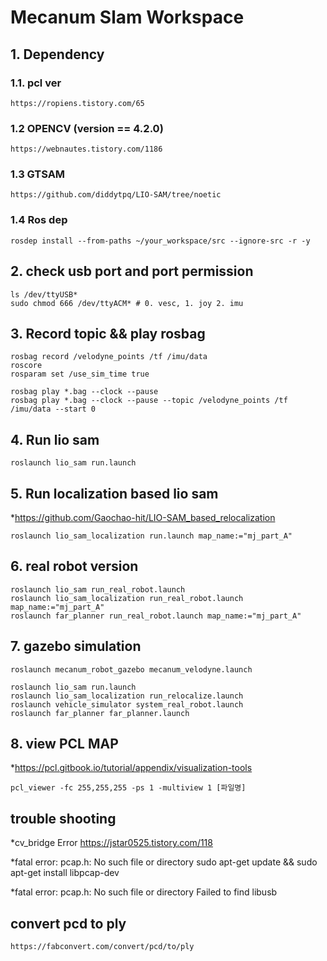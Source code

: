 # Mecanum Slam Workspace

## 1. Dependency

### 1.1. pcl ver  
	https://ropiens.tistory.com/65
	
### 1.2 OPENCV (version == 4.2.0)
	https://webnautes.tistory.com/1186
	
### 1.3 GTSAM
	https://github.com/diddytpq/LIO-SAM/tree/noetic

### 1.4 Ros dep
	rosdep install --from-paths ~/your_workspace/src --ignore-src -r -y

## 2. check usb port and port permission 
	ls /dev/ttyUSB* 
	sudo chmod 666 /dev/ttyACM* # 0. vesc, 1. joy 2. imu 
	
## 3. Record topic && play rosbag
	rosbag record /velodyne_points /tf /imu/data
	roscore
	rosparam set /use_sim_time true
	
	rosbag play *.bag --clock --pause 
	rosbag play *.bag --clock --pause --topic /velodyne_points /tf /imu/data --start 0

## 4. Run lio sam
	roslaunch lio_sam run.launch 

## 5. Run localization based lio sam
 *https://github.com/Gaochao-hit/LIO-SAM_based_relocalization

	roslaunch lio_sam_localization run.launch map_name:="mj_part_A"
	
## 6. real robot version

	roslaunch lio_sam run_real_robot.launch
	roslaunch lio_sam_localization run_real_robot.launch map_name:="mj_part_A"
	roslaunch far_planner run_real_robot.launch map_name:="mj_part_A"

## 7. gazebo simulation

	roslaunch mecanum_robot_gazebo mecanum_velodyne.launch

	roslaunch lio_sam run.launch
	roslaunch lio_sam_localization run_relocalize.launch
	roslaunch vehicle_simulator system_real_robot.launch 
	roslaunch far_planner far_planner.launch

## 8. view PCL MAP
 *https://pcl.gitbook.io/tutorial/appendix/visualization-tools

	pcl_viewer -fc 255,255,255 -ps 1 -multiview 1 [파일명]

## trouble shooting
 *cv_bridge Error
	https://jstar0525.tistory.com/118
	
 *fatal error: pcap.h: No such file or directory
	sudo apt-get update && sudo apt-get install libpcap-dev
	
 *fatal error: pcap.h: No such file or directory
 	Failed to find libusb

## convert pcd to ply
	https://fabconvert.com/convert/pcd/to/ply
